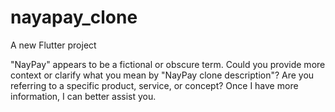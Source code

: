 # nayapay_clone

A new Flutter project 

"NayPay" appears to be a fictional or obscure term. Could you provide more context or clarify what you mean by "NayPay clone description"? Are you referring to a specific product, service, or concept? Once I have more information, I can better assist you.
 
 
